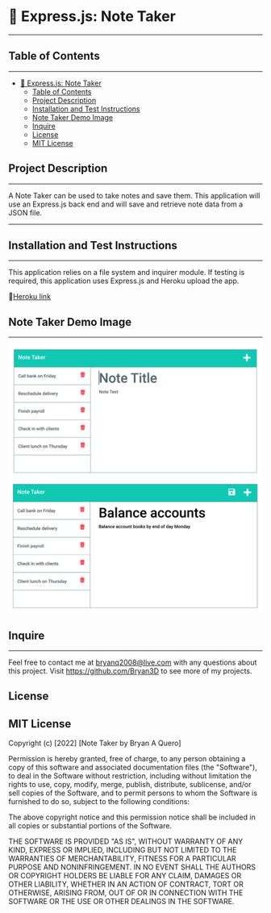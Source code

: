 # 📓 Express.js: Note Taker
---


## Table of Contents
--- 
- [📓 Express.js: Note Taker](#-expressjs-note-taker)
  - [Table of Contents](#table-of-contents)
  - [Project Description](#project-description)
  - [Installation and Test Instructions](#installation-and-test-instructions)
  - [Note Taker Demo Image](#note-taker-demo-image)
  - [Inquire](#inquire)
  - [License](#license)
  - [MIT License](#mit-license)


## Project Description
--- 
<p>

A Note Taker can be used to take notes and save them. This application will use an Express.js back end and will save and retrieve note data from a JSON file.
</p>

---
## Installation and Test Instructions
---

This application relies on a file system and inquirer module. If testing is required, this application uses Express.js and Heroku upload the app.

🔗[Heroku link](https://taken-note-app.herokuapp.com/)

## Note Taker Demo Image
---
![Alt text](Assets/11-express-homework-demo-01.png)
![Alt text](Assets/11-express-homework-demo-02.png)

## Inquire

---
Feel free to contact me at bryanq2008@live.com with any questions about this project. Visit <https://github.com/Bryan3D> to see more of my projects.

## License

MIT License
---

Copyright (c) [2022] [Note Taker by Bryan A Quero]

Permission is hereby granted, free of charge, to any person obtaining a copy
of this software and associated documentation files (the "Software"), to deal
in the Software without restriction, including without limitation the rights
to use, copy, modify, merge, publish, distribute, sublicense, and/or sell
copies of the Software, and to permit persons to whom the Software is
furnished to do so, subject to the following conditions:

The above copyright notice and this permission notice shall be included in all
copies or substantial portions of the Software.

THE SOFTWARE IS PROVIDED "AS IS", WITHOUT WARRANTY OF ANY KIND, EXPRESS OR
IMPLIED, INCLUDING BUT NOT LIMITED TO THE WARRANTIES OF MERCHANTABILITY,
FITNESS FOR A PARTICULAR PURPOSE AND NONINFRINGEMENT. IN NO EVENT SHALL THE
AUTHORS OR COPYRIGHT HOLDERS BE LIABLE FOR ANY CLAIM, DAMAGES OR OTHER
LIABILITY, WHETHER IN AN ACTION OF CONTRACT, TORT OR OTHERWISE, ARISING FROM,
OUT OF OR IN CONNECTION WITH THE SOFTWARE OR THE USE OR OTHER DEALINGS IN THE
SOFTWARE.